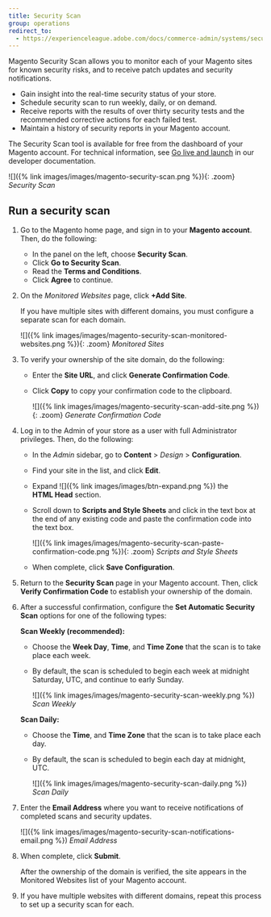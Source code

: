```yaml
---
title: Security Scan
group: operations
redirect_to:
  - https://experienceleague.adobe.com/docs/commerce-admin/systems/security/security-scan.html
---
```


Magento Security Scan allows you to monitor each of your Magento sites for known security risks, and to receive patch updates and security notifications.

- Gain insight into the real-time security status of your store.
- Schedule security scan to run weekly, daily, or on demand.
- Receive reports with the results of over thirty security tests and the recommended corrective actions for each failed test.
- Maintain a history of security reports in your Magento account.

The Security Scan tool is available for free from the dashboard of your Magento account. For technical information, see [Go live and launch][1] in our developer documentation.

![]({% link images/images/magento-security-scan.png %}){: .zoom}
_Security Scan_

## Run a security scan

1. Go to the Magento home page, and sign in to your **Magento account**. Then, do the following:

   - In the panel on the left, choose **Security Scan**.
   - Click **Go to Security Scan**.
   - Read the **Terms and Conditions**.
   - Click **Agree** to continue.

1. On the _Monitored Websites_ page, click **+Add Site**.

    If you have multiple sites with different domains, you must configure a separate scan for each domain.

    ![]({% link images/images/magento-security-scan-monitored-websites.png %}){: .zoom}
    _Monitored Sites_

1. To verify your ownership of the site domain, do the following:

   - Enter the **Site URL**, and click **Generate Confirmation Code**.
   - Click **Copy** to copy your confirmation code to the clipboard.

      ![]({% link images/images/magento-security-scan-add-site.png %}){: .zoom}
      _Generate Confirmation Code_

1. Log in to the Admin of your store as a user with full Administrator privileges. Then, do the following:

   - In the _Admin_ sidebar, go to **Content** > _Design_ > **Configuration**.
   - Find your site in the list, and click **Edit**.
   - Expand ![]({% link images/images/btn-expand.png %}) the **HTML Head** section.
   - Scroll down to **Scripts and Style Sheets** and click in the text box at the end of any existing code and paste the confirmation code into the text box.

        ![]({% link images/images/magento-security-scan-paste-confirmation-code.png %}){: .zoom}
        _Scripts and Style Sheets_

   - When complete, click **Save Configuration**.

1. Return to the **Security Scan** page in your Magento account. Then, click **Verify Confirmation Code** to establish your ownership of the domain.

1. After a successful confirmation, configure the **Set Automatic Security Scan** options for one of the following types:

   **Scan Weekly (recommended):**

   - Choose the **Week Day**, **Time**, and **Time Zone** that the scan is to take place each week.
   - By default, the scan is scheduled to begin each week at midnight Saturday, UTC, and continue to early Sunday.

      ![]({% link images/images/magento-security-scan-weekly.png %})
        _Scan Weekly_

   **Scan Daily:**

   - Choose the **Time**, and **Time Zone** that the scan is to take place each day.
   - By default, the scan is scheduled to begin each day at midnight, UTC.

      ![]({% link images/images/magento-security-scan-daily.png %})
        _Scan Daily_

1. Enter the **Email Address** where you want to receive notifications of completed scans and security updates.

    ![]({% link images/images/magento-security-scan-notifications-email.png %})
    _Email Address_

1. When complete, click **Submit**.

    After the ownership of the domain is verified, the site appears in the Monitored Websites list of your Magento account.

1. If you have multiple websites with different domains, repeat this process to set up a security scan for each.

[1]: https://devdocs.magento.com/guides/v2.3/cloud/live/live.html#security-scan
